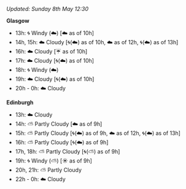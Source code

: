 *Updated: Sunday 8th May 12:30*

**Glasgow**

* 13h: :cyclone: Windy (:cloud:) [:cloud: as of 10h]
* 14h, 15h: :cloud: Cloudy [:cyclone:(:cloud:) as of 10h, :cloud: as of 12h, :cyclone:(:cloud:) as of 13h]
* 16h: :cloud: Cloudy [:umbrella: as of 10h]
* 17h: :cloud: Cloudy [:cyclone:(:cloud:) as of 10h]
* 18h: :cyclone: Windy (:cloud:)
* 19h: :cloud: Cloudy [:cyclone:(:cloud:) as of 10h]
* 20h - 0h: :cloud: Cloudy

**Edinburgh**

* 13h: :cloud: Cloudy
* 14h: :partly_sunny: Partly Cloudy [:cloud: as of 9h]
* 15h: :partly_sunny: Partly Cloudy [:cyclone:(:cloud:) as of 9h, :cloud: as of 12h, :cyclone:(:cloud:) as of 13h]
* 16h: :partly_sunny: Partly Cloudy [:cyclone:(:cloud:) as of 9h]
* 17h, 18h: :partly_sunny: Partly Cloudy [:cyclone:(:partly_sunny:) as of 9h]
* 19h: :cyclone: Windy (:partly_sunny:) [:sunny: as of 9h]
* 20h, 21h: :partly_sunny: Partly Cloudy
* 22h - 0h: :cloud: Cloudy
